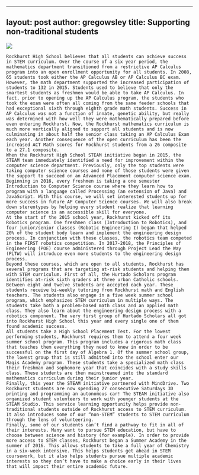 
---
layout: post
author: gregowsley
title: Supporting non-traditional students
---

<div class="flex-wrapper">
  <img src="{{ site.baseurl }}/img/Indicator 1.1.png">
</div>

	Rockhurst High School believes that all students can achieve success in STEM curriculum. Over the course of a six year period, the mathematics department transitioned from a restrictive AP Calculus program into an open enrollment opportunity for all students. In 2008, 65 students took either the AP Calculus AB or AP Calculus BC exam. However, the math department supported the increased participation of students to 132 in 2015. Students used to believe that only the smartest students as freshmen would be able to take AP Calculus. In fact, prior to opening up the AP Calculus program, the students who took the exam were often all coming from the same feeder schools that had exceptional sixth through eighth grade math students. Success in AP Calculus was not a function of innate, genetic ability, but really was determined with how well they were mathematically prepared before even entering Rockhurst. Now, the Rockhurst mathematics curriculum is much more vertically aligned to support all students and is now culminating in about half the senior class taking an AP Calculus Exam each year. Another consequence of the open curriculum has been the increased ACT Math scores for Rockhurst students from a 26 composite to a 27.1 composite. 
	When the Rockhurst High School STEAM initiative began in 2015, the STEAM team immediately identified a need for improvement within the computer science department. Previously, only the top students were taking computer science courses and none of those students were given the support to succeed on an Advanced Placement computer science exam. Beginning in 2016, every freshmen is taking a one semester Introduction to Computer Science course where they learn how to program with a language called Processing (an extension of Java) and JavaScript. With this course, we will set interested students up for more success in future AP Computer Science courses. We will also break down stereotypes by helping every student realize that learning computer science is an accessible skill for everyone.
	At the start of the 2015 school year, Rockhurst kicked off its Robotics program. One freshmen class (Introduction to Robotics), and four junior/senior classes (Robotic Engineering I) began that helped 20% of the student body learn and implement the engineering design process. In conjunction with these classes, the robotics team competed in the FIRST robotics competition. In 2017-2018, the Principles of Engineering (POE) course administered through Project Lead the Way (PLTW) will introduce even more students to the engineering design process.
	Beyond these courses, which are open to all students, Rockhurst has several programs that are targeting at-risk students and helping them with STEM curriculum. First of all, the Hurtado Scholars program identifies at-risk sixth graders at three urban Catholic schools. Between eight and twelve students are accepted each year. These students receive bi-weekly tutoring from Rockhurst math and English teachers. The students also engage in a five week summer school program, which emphasizes STEM curriculum in multiple ways. The students take both a problem-based math class and an applied math class. They also learn about the engineering design process with a robotics component. The very first group of Hurtado Scholars all got into Rockhurst High School this year and every single one of them found academic success.
	All students take a High School Placement Test. For the lowest performing students, Rockhurst requires them to attend a four week summer school program. This program includes a rigorous math class that teaches them everything they need to know in order to be successful on the first day of Algebra 1. Of the summer school group, the lowest group that is still admitted into the school enter our Magis Academy program. These students take a specialized math class their freshman and sophomore year that coincides with a study skills class. These students are then mainstreamed into the standard mathematics curriculum during their junior year. 
	Finally, this year the STEAM initiative partnered with MindDrive. Two Rockhurst students are now spending 27 consecutive Saturdays 3D printing and programming an autonomous car! The STEAM initiative also organized student volunteers to work with younger students at the STEAM Studio. This service learning opportunity helps provide non-traditional students outside of Rockhurst access to STEM curriculum. It also introduces some of our “non-STEM” students to STEM curriculum through the lens of volunteering.
	Finally, some of our students can’t find a pathway to fit in all of their interests. Many want to pursue STEM education, but have to choose between science and history (for example). In order to provide more access to STEM classes, Rockhurst began a Summer Academy in the summer of 2016. This allows students to take a full year of Chemistry in a six-week intensive. This helps students get ahead in STEM coursework, but it also helps students pursue multiple academic interests so they don’t have to make a choice early in their lives that will impact their entire academic future. 

